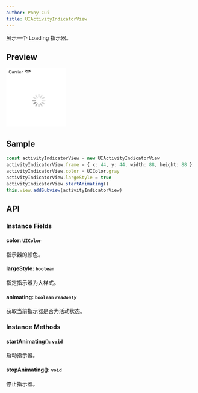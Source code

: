 ```yaml
---
author: Pony Cui
title: UIActivityIndicatorView
---
```


展示一个 Loading 指示器。

## Preview

![](assets/api-uikit-uiactivityindicatorview.png)

## Sample

```typescript
const activityIndicatorView = new UIActivityIndicatorView
activityIndicatorView.frame = { x: 44, y: 44, width: 88, height: 88 }
activityIndicatorView.color = UIColor.gray
activityIndicatorView.largeStyle = true
activityIndicatorView.startAnimating()
this.view.addSubview(activityIndicatorView)
```

## API

### Instance Fields

#### color: `UIColor`
指示器的颜色。

#### largeStyle: `boolean`
指定指示器为大样式。

#### animating: `boolean` *`readonly`*
获取当前指示器是否为活动状态。

### Instance Methods

#### startAnimating(): `void`
启动指示器。

#### stopAnimating(): `void`
停止指示器。